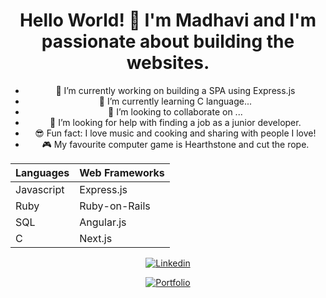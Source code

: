 <div align="center">
  <h1> Hello World! 👋 I'm Madhavi and I'm passionate about building the websites.</h1>

- 🔭 I’m currently working on building a SPA using Express.js
- 🌱 I’m currently learning C language...
- 👯 I’m looking to collaborate on ...
- 🤔 I’m looking for help with finding a job as a junior developer.
- 😎 Fun fact: I love music and cooking and sharing with people I love!
- 🎮 My favourite computer game is Hearthstone and cut the rope.

| Languages  | Web Frameworks |
| ---------- | -------------- |
| Javascript | Express.js     |
| Ruby       | Ruby-on-Rails  |
| SQL        | Angular.js     |
| C          | Next.js        |

[![Linkedin](https://img.shields.io/badge/MadhaviMeegahapola-blue?style=for-the-badge&logo=linkedin&logoColor=whitMadhaviMeegahapola&colorB=0077b5)](https://www.linkedin.com/in/madhavi-m-014b79b2/)

[![Portfolio](https://img.shields.io/portfolio/status/Madhavi?style=for-the-badge)][portfolio]

</div>

[portfolio]: https://lambent-douhua-febd8c.netlify.app/
